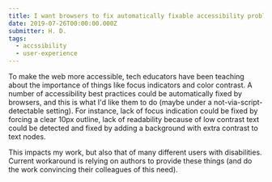 ```yaml
---
title: I want browsers to fix automatically fixable accessibility problems automatically
date: 2019-07-26T00:00:00.000Z
submitter: H. D.
tags:
  - accssibility
  - user-experience
---
```


To make the web more accessible, tech educators have been teaching about the importance of things like focus indicators and color contrast. A number of accessibility best practices could be automatically fixed by browsers, and this is what I'd like them to do (maybe under a not-via-script-detectable setting). For instance, lack of focus indication could be fixed by forcing a clear 10px outline, lack of readability because of low contrast text could be detected and fixed by adding a background with extra contrast to text nodes.

This impacts my work, but also that of many different users with disabilities. Current workaround is relying on authors to provide these things (and do the work convincing their colleagues of this need).
